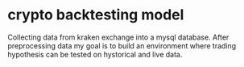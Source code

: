 # crypto backtesting model
Collecting data from kraken exchange into a mysql database.
After preprocessing data my goal is to build an environment where trading hypothesis can be tested on hystorical and live data.
